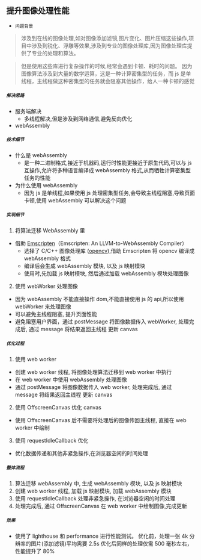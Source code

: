 ## 提升图像处理性能

- `问题背景`

<!-- > 涉及到在线的图像处理,如对图像添加滤镜,图片变化、图片压缩这些操作,项目中涉及到锐化、浮雕等效果,这些功能不是简单的 css 就能搞定的,这就涉及到专业的图像处理库,因为图像处理库提供了专业的处理和算法。 -->

> 涉及到在线的图像处理,如对图像添加滤镜,图片变化、图片压缩这些操作,项目中涉及到锐化、浮雕等效果,涉及到专业的图像处理库,因为图像处理库提供了专业的处理和算法。

> 但是使用这些库进行复杂操作的时候,经常会遇到卡顿、耗时的问题。
> 因为图像算法涉及到大量的数学运算，这是一种计算密集型的任务，而 js 是单线程，主线程做这种密集型的任务就会阻塞其他操作，给人一种卡顿的感觉

##### `解决思路`

- 服务端解决
  - 多线程解决,但是涉及到网络通信,避免反向优化
- webAssembly

##### `技术细节`

- 什么是 webAssembly
  - 是一种二进制格式,接近于机器码,运行时性能更接近于原生代码,可以与 js 互操作,允许将多种语言编译成 webAssembly 格式,从而牺牲计算密集型任务的性能
- 为什么使用 webAssembly
  - 因为 js 是单线程,如果使用 js 处理密集型任务,会导致主线程阻塞,导致页面卡顿,使用 webAssembly 可以解决这个问题

##### `实现细节`

1. 将算法迁移 WebAssembly 里

- 借助 [Emscripten](https://github.com/emscripten-core/emscripten)（Emscripten: An LLVM-to-WebAssembly Compiler）
  - 选择了 C/C++ 图像处理库 ([opencv](https://github.com/opencv/opencv)),借助 Emscripten 将 opencv 编译成 webAssembly 格式
  - 编译后会生成 webAssembly 模块, 以及 js 映射模块
  - 使用时,先加载 js 映射模块, 然后通过加载 webAssembly 模块处理图像

2. 使用 webWorker 处理图像

- 因为 webAssembly 不能直接操作 dom,不能直接使用 js 的 api,所以使用 webWorker 来处理图像
- 可以避免主线程阻塞, 提升页面性能
- 避免阻塞用户界面，通过 postMessage 将图像数据传入 webWorker, 处理完成后, 通过 message 将结果返回主线程 更新 canvas

##### `优化过程`

1. 使用 web worker

- 创建 web worker 线程, 将图像处理算法迁移到 web worker 中执行
- 在 web worker 中使用 webAssembly 处理图像
- 通过 postMessage 将图像数据传入 web worker, 处理完成后, 通过 message 将结果返回主线程 更新 canvas

2.  使用 OffscreenCanvas 优化 canvas

- 使用 OffscreenCanvas 后不需要将处理后的图像传回主线程, 直接在 web worker 中绘制

3. 使用 requestIdleCallback 优化

- 优化数据传递和其他非紧急操作,在浏览器空闲的时间处理

##### `整体流程`

1. 算法迁移 webAssembly 中, 生成 webAssembly 模块, 以及 js 映射模块
2. 创建 web worker 线程, 加载 js 映射模块, 加载 webAssembly 模块
3. 使用 requestIdleCallback 处理非紧急操作, 在浏览器空闲的时间处理
4. 处理完成后, 通过 OffscreenCanvas 在 web worker 中绘制图像,完成更新

##### `效果`

- 使用了 lighthouse 和 performance 进行性能测试。 优化前，处理一张 4k 分辨率的图片(添加滤镜)平均需要 2.5s 优化后同样的处理仅需 500 毫秒左右，性能提升了 80%

<Gitalk />
